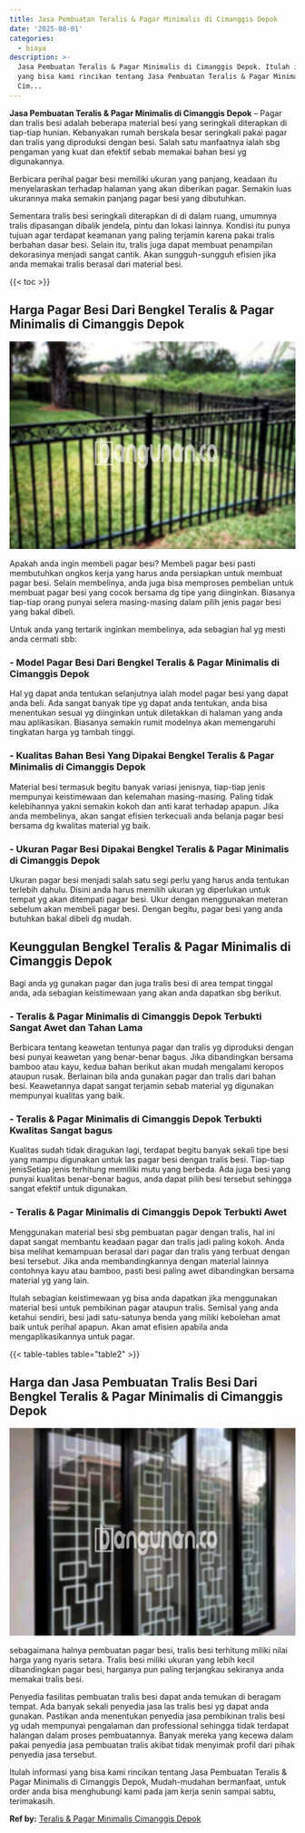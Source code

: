 ```yaml
---
title: Jasa Pembuatan Teralis & Pagar Minimalis di Cimanggis Depok
date: '2025-08-01'
categories:
  - biaya
description: >-
  Jasa Pembuatan Teralis & Pagar Minimalis di Cimanggis Depok. Itulah informasi
  yang bisa kami rincikan tentang Jasa Pembuatan Teralis & Pagar Minimalis di
  Cim...
---
```


**Jasa Pembuatan Teralis & Pagar Minimalis di Cimanggis Depok** – Pagar dan tralis besi adalah beberapa material besi yang seringkali diterapkan di tiap-tiap hunian. Kebanyakan rumah berskala besar seringkali pakai pagar dan tralis yang diproduksi dengan besi. Salah satu manfaatnya ialah sbg pengaman yang kuat dan efektif sebab memakai bahan besi yg digunakannya.

Berbicara perihal pagar besi memiliki ukuran yang panjang, keadaan itu menyelaraskan terhadap halaman yang akan diberikan pagar. Semakin luas ukurannya maka semakin panjang pagar besi yang dibutuhkan.

Sementara tralis besi seringkali diterapkan di di dalam ruang, umumnya tralis dipasangan dibalik jendela, pintu dan lokasi lainnya. Kondisi itu punya tujuan agar terdapat keamanan yang paling terjamin karena pakai tralis berbahan dasar besi. Selain itu, tralis juga dapat membuat penampilan dekorasinya menjadi sangat cantik. Akan sungguh-sungguh efisien jika anda memakai tralis berasal dari material besi.

{{< toc >}}

## Harga Pagar Besi Dari Bengkel Teralis & Pagar Minimalis di Cimanggis Depok

![Jasa Pembuatan Teralis & Pagar Minimalis di Cimanggis Depok](/images/pagar-minimalis-murah-44.png)

Apakah anda ingin membeli pagar besi? Membeli pagar besi pasti membutuhkan ongkos kerja yang harus anda persiapkan untuk membuat pagar besi. Selain membelinya, anda juga bisa memproses pembelian untuk membuat pagar besi yang cocok bersama dg tipe yang diinginkan. Biasanya tiap-tiap orang punyai selera masing-masing dalam pilih jenis pagar besi yang bakal dibeli.

Untuk anda yang tertarik inginkan membelinya, ada sebagian hal yg mesti anda cermati sbb:
### \- Model Pagar Besi Dari Bengkel Teralis & Pagar Minimalis di Cimanggis Depok

Hal yg dapat anda tentukan selanjutnya ialah model pagar besi yang dapat anda beli. Ada sangat banyak tipe yg dapat anda tentukan, anda bisa menentukan sesuai yg diinginkan untuk diletakkan di halaman yang anda mau aplikasikan. Biasanya semakin rumit modelnya akan memengaruhi tingkatan harga yg tambah tinggi.

### \- Kualitas Bahan Besi Yang Dipakai Bengkel Teralis & Pagar Minimalis di Cimanggis Depok

Material besi termasuk begitu banyak variasi jenisnya, tiap-tiap jenis mempunyai keistimewaan dan kelemahan masing-masing. Paling tidak kelebihannya yakni semakin kokoh dan anti karat terhadap apapun. Jika anda membelinya, akan sangat efisien terkecuali anda belanja pagar besi bersama dg kwalitas material yg baik.

### \- Ukuran Pagar Besi Dipakai Bengkel Teralis & Pagar Minimalis di Cimanggis Depok

Ukuran pagar besi menjadi salah satu segi perlu yang harus anda tentukan terlebih dahulu. Disini anda harus memilih ukuran yg diperlukan untuk tempat yg akan ditempati pagar besi. Ukur dengan menggunakan meteran sebelum akan membeli pagar besi. Dengan begitu, pagar besi yang anda butuhkan bakal dibeli dg mudah.

## Keunggulan Bengkel Teralis & Pagar Minimalis di Cimanggis Depok

Bagi anda yg gunakan pagar dan juga tralis besi di area tempat tinggal anda, ada sebagian keistimewaan yang akan anda dapatkan sbg berikut.

### \- Teralis & Pagar Minimalis di Cimanggis Depok Terbukti Sangat Awet dan Tahan Lama

Berbicara tentang keawetan tentunya pagar dan tralis yg diproduksi dengan besi punyai keawetan yang benar-benar bagus. Jika dibandingkan bersama bamboo atau kayu, kedua bahan berikut akan mudah mengalami keropos ataupun rusak. Berlainan bila anda gunakan pagar dan tralis dari bahan besi. Keawetannya dapat sangat terjamin sebab material yg digunakan mempunyai kualitas yang baik.

### \- Teralis & Pagar Minimalis di Cimanggis Depok Terbukti Kwalitas Sangat bagus

Kualitas sudah tidak diragukan lagi, terdapat begitu banyak sekali tipe besi yang mampu digunakan untuk las pagar besi dengan tralis besi. Tiap-tiap jenisSetiap jenis terhitung memiliki mutu yang berbeda. Ada juga besi yang punyai kualitas benar-benar bagus, anda dapat pilih besi tersebut sehingga sangat efektif untuk digunakan.

### \- Teralis & Pagar Minimalis di Cimanggis Depok Terbukti Awet

Menggunakan material besi sbg pembuatan pagar dengan tralis, hal ini dapat sangat membantu keadaan pagar dan tralis jadi paling kokoh. Anda bisa melihat kemampuan berasal dari pagar dan tralis yang terbuat dengan besi tersebut. Jika anda membandingkannya dengan material lainnya contohnya kayu atau bamboo, pasti besi paling awet dibandingkan bersama material yg yang lain.

Itulah sebagian keistimewaan yg bisa anda dapatkan jika menggunakan material besi untuk pembikinan pagar ataupun tralis. Semisal yang anda ketahui sendiri, besi jadi satu-satunya benda yang miliki kebolehan amat baik untuk perihal apapun. Akan amat efisien apabila anda mengaplikasikannya untuk pagar.

{{< table-tables table="table2" >}}

## Harga dan Jasa Pembuatan Tralis Besi Dari Bengkel Teralis & Pagar Minimalis di Cimanggis Depok

![Jasa Pembuatan Teralis & Pagar Minimalis di Cimanggis Depok](/images/teralis-minimalis-murah-02.png)

sebagaimana halnya pembuatan pagar besi, tralis besi terhitung miliki nilai harga yang nyaris setara. Tralis besi miliki ukuran yang lebih kecil dibandingkan pagar besi, harganya pun paling terjangkau sekiranya anda memakai tralis besi.

Penyedia fasilitas pembuatan tralis besi dapat anda temukan di beragam tempat. Ada banyak sekali penyedia jasa las tralis besi yg dapat anda gunakan. Pastikan anda menentukan penyedia jasa pembikinan tralis besi yg udah mempunyai pengalaman dan professional sehingga tidak terdapat halangan dalam proses pembuatannya. Banyak mereka yang kecewa dalam pakai penyedia jasa pembuatan tralis akibat tidak menyimak profil dari pihak penyedia jasa tersebut.

Itulah informasi yang bisa kami rincikan tentang Jasa Pembuatan Teralis & Pagar Minimalis di Cimanggis Depok, Mudah-mudahan bermanfaat, untuk order anda bisa menghubungi kami pada jam kerja senin sampai sabtu, terimakasih.

**Ref by:** [Teralis & Pagar Minimalis Cimanggis Depok](https://id.wikipedia.org/wiki/Teralis)
